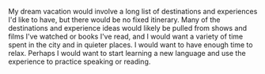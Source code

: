 My dream vacation would involve a long list of destinations and experiences I'd like to have, but there would be no fixed itinerary. Many of the destinations and experience ideas would likely be pulled from shows and films I've watched or books I've read, and I would want a variety of time spent in the city and in quieter places. I would want to have enough time to relax. Perhaps I would want to start learning a new language and use the experience to practice speaking or reading.
